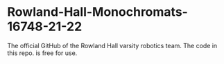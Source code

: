 # Rowland-Hall-Monochromats-16748-21-22
The official GitHub of the Rowland Hall varsity robotics team. The code in this repo. is free for use. 
